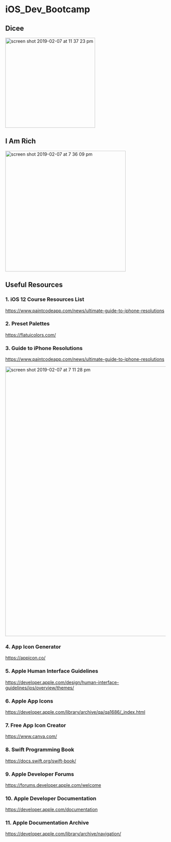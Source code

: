 # iOS_Dev_Bootcamp

## Dicee
<img width="282" alt="screen shot 2019-02-07 at 11 37 23 pm" src="https://user-images.githubusercontent.com/19628705/52465590-f9748400-2b33-11e9-98b8-cf99769c311f.png">

## I Am Rich
<img width="378" alt="screen shot 2019-02-07 at 7 36 09 pm" src="https://user-images.githubusercontent.com/19628705/52465595-fda0a180-2b33-11e9-903a-ab1e9c9e29fe.png">

## Useful Resources
### 1. iOS 12 Course Resources List
https://www.paintcodeapp.com/news/ultimate-guide-to-iphone-resolutions

### 2. Preset Palettes
https://flatuicolors.com/

### 3. Guide to iPhone Resolutions
https://www.paintcodeapp.com/news/ultimate-guide-to-iphone-resolutions

<img width="845" alt="screen shot 2019-02-07 at 7 11 28 pm" src="https://user-images.githubusercontent.com/19628705/52465601-0002fb80-2b34-11e9-91e3-333f0dd542e8.png">

### 4. App Icon Generator
https://appicon.co/

### 5. Apple Human Interface Guidelines
https://developer.apple.com/design/human-interface-guidelines/ios/overview/themes/

### 6. Apple App Icons
https://developer.apple.com/library/archive/qa/qa1686/_index.html

### 7. Free App Icon Creator
https://www.canva.com/

### 8. Swift Programming Book
https://docs.swift.org/swift-book/

### 9. Apple Developer Forums
https://forums.developer.apple.com/welcome

### 10. Apple Developer Documentation
https://developer.apple.com/documentation

### 11. Apple Documentation Archive
https://developer.apple.com/library/archive/navigation/

